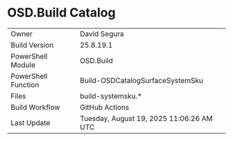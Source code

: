 ﻿# OSD.Build Catalog

| | |
|-|-|
| Owner | David Segura |
| Build Version | 25.8.19.1 |
| PowerShell Module | OSD.Build |
| PowerShell Function | Build-OSDCatalogSurfaceSystemSku |
| Files | build-systemsku.* |
| Build Workflow | GitHub Actions |
| Last Update | Tuesday, August 19, 2025 11:06:26 AM UTC |
